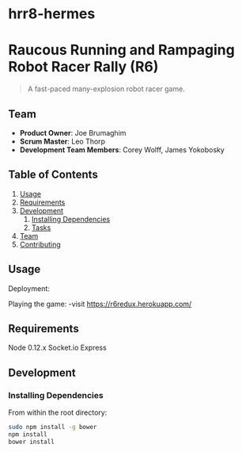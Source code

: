 # hrr8-hermes

# Raucous Running and Rampaging Robot Racer Rally (R6)

> A fast-paced many-explosion robot racer game.

## Team

  - __Product Owner__: Joe Brumaghim
  - __Scrum Master__: Leo Thorp
  - __Development Team Members__: Corey Wolff, James Yokobosky

## Table of Contents

1. [Usage](#Usage)
1. [Requirements](#requirements)
1. [Development](#development)
    1. [Installing Dependencies](#installing-dependencies)
    1. [Tasks](#tasks)
1. [Team](#team)
1. [Contributing](#contributing)

## Usage

Deployment:

Playing the game:
-visit https://r6redux.herokuapp.com/

## Requirements

Node 0.12.x
Socket.io 
Express


## Development

### Installing Dependencies

From within the root directory:

```sh
sudo npm install -g bower
npm install
bower install
```

